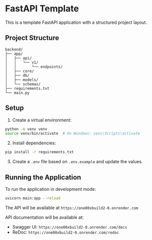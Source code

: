 # FastAPI Template

This is a template FastAPI application with a structured project layout.

## Project Structure

```
backend/
├── app/
│   ├── api/
│   │   └── v1/
│   │       └── endpoints/
│   ├── core/
│   ├── db/
│   ├── models/
│   └── schemas/
├── requirements.txt
└── main.py
```

## Setup

1. Create a virtual environment:
```bash
python -m venv venv
source venv/bin/activate  # On Windows: venv\Scripts\activate
```

2. Install dependencies:
```bash
pip install -r requirements.txt
```

3. Create a `.env` file based on `.env.example` and update the values.

## Running the Application

To run the application in development mode:

```bash
uvicorn main:app --reload
```

The API will be available at `https://one00xbuild2-0.onrender.com`

API documentation will be available at:
- Swagger UI: `https://one00xbuild2-0.onrender.com/docs`
- ReDoc: `https://one00xbuild2-0.onrender.com/redoc` 